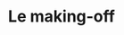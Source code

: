 ---
layout: page
title: Le making-off
permalink: /making_off/
slider:
  text_color: white
  shadow_color: white
  slides: 
    - image: /images/2011/making off/SNB12771.JPG
    - image: /images/2011/making off/SNB12774.JPG
    - image: /images/2011/making off/SNB12782.JPG
    - image: /images/2011/making off/SNB12789.JPG
    - image: /images/2011/making off/SNB12799.JPG
    - image: /images/2011/making off/SNB12834.JPG
    - image: /images/2011/making off/SNB12839.JPG
    - image: /images/2011/making off/Spectacle_theatre_21052011_003.JPG
    - image: /images/2011/making off/Spectacle_theatre_21052011_008.JPG
    - image: /images/2011/making off/Spectacle_theatre_21052011_013.JPG
    - image: /images/2011/making off/Spectacle_theatre_21052011_020bis.jpg
    - image: /images/2011/making off/Spectacle_theatre_21052011_023.JPG
    - image: /images/2011/making off/Spectacle_theatre_21052011_028.JPG
    - image: /images/2011/making off/Spectacle_theatre_21052011_033.JPG
    - image: /images/2011/making off/Spectacle_theatre_21052011_040.JPG
    - image: /images/2011/making off/Spectacle_theatre_21052011_041.JPG
    - image: /images/2011/making off/Spectacle_theatre_21052011_043.JPG
    - image: /images/2011/making off/Spectacle_theatre_21052011_045.JPG
    - image: /images/2011/making off/Spectacle_theatre_21052011_046.JPG
    - image: /images/2011/making off/Spectacle_theatre_21052011_049.JPG
    - image: /images/2011/making off/Spectacle_theatre_21052011_050b.jpg
    - image: /images/2011/making off/Spectacle_theatre_21052011_051.JPG
    - image: /images/2011/making off/Spectacle_theatre_21052011_052.JPG
    - image: /images/2011/making off/Spectacle_theatre_21052011_053.JPG
    - image: /images/2011/making off/Spectacle_theatre_21052011_060.JPG
    - image: /images/2011/making off/Spectacle_theatre_21052011_064bis.jpg


---